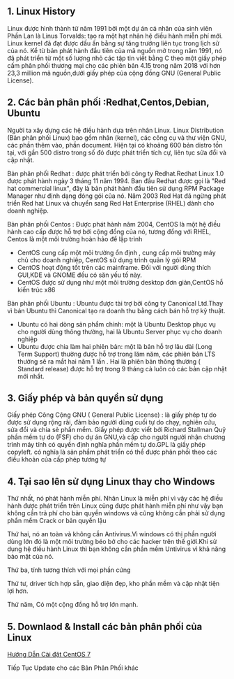 ## 1. Linux History

Linux được hình thành từ năm 1991 bởi một dự án cá nhân của sinh viên Phần Lan là Linus Torvalds: tạo ra một hạt nhân hệ điều hành miễn phí mới.
Linux kernel đã đạt được dấu ấn bằng sự tăng trưởng liên tục trong lịch sử của nó. Kể từ bản phát hành đầu tiên của mã nguồn mở trong năm 1991, nó đã phát triển từ một số lượng nhỏ các tập tin viết bằng C theo một giấy phép cấm phân phối thương mại cho các phiên bản 4.15 trong năm 2018 với hơn 23,3 million mã nguồn,dưới giấy phép của cộng đồng GNU (General Public License).

## 2. Các bản phân phối :Redhat,Centos,Debian, Ubuntu

Người ta xây dựng các hệ điều hành dựa trên nhân Linux. Linux Distribution (Bản phân phối Linux) bao gồm nhân (kernel), các công cụ và thư viện GNU, các phần thêm vào, phần document. Hiện tại có khoảng 600 bản distro tồn tại, với gần 500 distro trong số đó được phát triển tích cự, liên tục sửa đổi và cập nhật.

Bản phân phối Redhat : được phát triển bởi công ty Redhat.Redhat Linux 1.0 được phát hành ngày 3 tháng 11 năm 1994. Ban đầu Redhat được gọi là "Red hat commercial linux", đây là bản phát hành đầu tiên sử dụng RPM Package Manager như định dạng đóng gói của nó. Năm 2003 Red Hat đã ngừng phát triển Red hat Linux và chuyển sang Red Hat Enterprise (RHEL) dành cho doanh nghiệp.

Bản phân phối Centos : Được phát hành năm 2004, CentOS là một hệ điều hành cao cấp được hỗ trợ bởi cộng đồng của nó, tương đồng với RHEL, Centos là  một môi trường hoàn hảo để lập trình
 - CentOS cung cấp một môi trường ổn định , cung cấp môi trường máy chủ cho doanh nghiệp, CentOS sử dụng trình quản lý gói RPM
 - CentOS hoạt động tốt trên các mainframe. Đối với người dùng thích GUI,KDE và GNOME đều có săn yếu tố này.
 - CentOS được sử dụng như  một môi trường desktop đơn giản,CentOS hỗ kiến trúc x86

Bản phân phối Ubuntu : Ubuntu được tài trợ bởi công ty Canonical Ltd.Thay vì bán Ubuntu thì Canonical tạo ra doanh thu bằng cách bán hỗ trợ kỹ thuật.
 - Ubuntu có hai dòng sản phẩm chính: một là Ubuntu Desktop phục vụ cho người dùng thông thường, hai là Ubuntu Server phục vụ cho doanh nghiệp
- Ubuntu được chia làm hai phiên bản: một là bản hỗ trợ lâu dài (Long Term Support) thường được hỗ trợ trong lăm năm, các phiên bản LTS thường sẽ ra mắt hai năm 1 lần . Hai là phiên bản thông thường ( Standard release) được hỗ trợ trong 9 tháng cà luôn có các bản cập nhật mới nhất.

## 3. Giấy phép và bản quyền sử dụng

Giấy phép Công Cộng GNU ( General Public License) : là giấy phép tự do được sử dụng rộng rãi, đảm bảo người dùng cuối tự do chạy, nghiên cứu, sửa đổi và chia sẻ phần mềm. Giấy phép được viết bởi Richard Stallman Quỹ phần mềm tự do (FSF) cho dự án GNU,và cấp cho người người nhận chương trình máy tính có quyền định nghĩa phần mềm tự do.GPL là giấy phép copyleft. có nghĩa là sản phẩm phát triển có thể được phân phối theo các điều khoản của cấp phép tương tự

## 4. Tại sao lên sử dụng Linux thay cho Windows

Thứ nhất, nó phát hành miễn phí. Nhân Linux là miễn phí vì vậy các hệ điều hành được phát triển trên Linux cũng được phát hành miễn phí như vậy bạn không cần trả phí cho bản quyền windows và cũng không cần phải sử dụng phần mềm Crack or bản quyền lậu

Thứ hai, nó an toàn và không cần Antivirus.Vì windows có thị phần người dùng lớn đó là một môi trường béo bở cho các hacker trên thế giới.Khi sử dụng hệ điều hành Linux thì bạn không cần phần mềm Untivirus vì khả năng bảo mật của nó.

Thứ ba, tính tương thích với mọi phần cứng

Thứ tư, driver tích hợp sẵn, giao diện đẹp, kho phần mềm và cập nhật tiện lợi hơn.

Thứ năm, Có một cộng đồng hỗ trợ lớn mạnh.

## 5. Downlaod & Install các bản phân phối của Linux
[Hướng Dẫn Cài đặt CentOS 7](https://github.com/utnguyen153s2/Linux_Basiss/blob/master/C%C3%A1c%20b%E1%BA%A3n%20Ph%C3%A2n%20Ph%E1%BB%91i%20trong%20Linux.md)

Tiếp Tục Update cho các Bản Phân Phối khác
